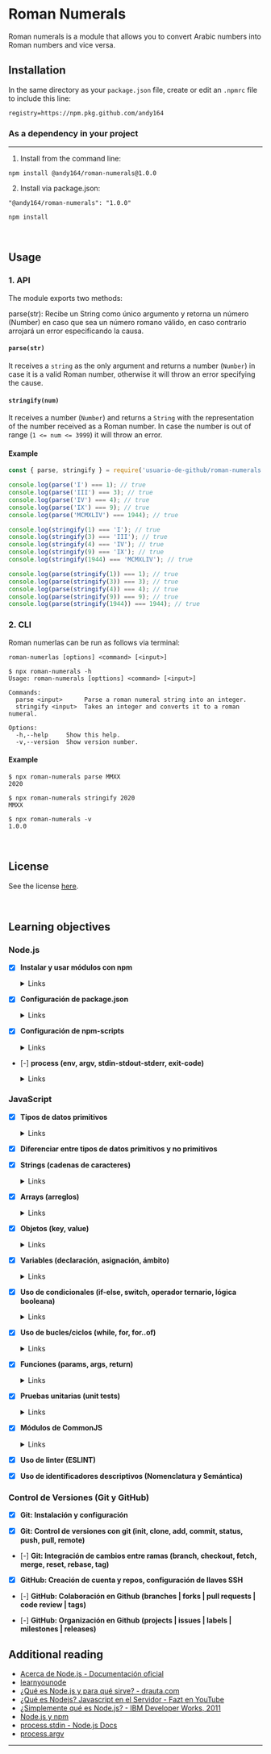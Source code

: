 # Roman Numerals

Roman numerals is a module that allows you to convert Arabic numbers into Roman numbers and vice versa.

## Installation

In the same directory as your `package.json` file, create or edit an `.npmrc` file to include this line:

```
registry=https://npm.pkg.github.com/andy164
```

### As a dependency in your project

---

1. Install from the command line:

```
npm install @andy164/roman-numerals@1.0.0
```

2. Install via package.json:

```
"@andy164/roman-numerals": "1.0.0"
```

```
npm install
```

<br>

## Usage

### 1. API

The module exports two methods:

parse(str): Recibe un String como único argumento y retorna un número (Number) en caso que sea un número romano válido, en caso contrario arrojará un error especificando la causa.

#### `parse(str)`

It receives a `string` as the only argument and returns a number (`Number`) in case it is a valid Roman number, otherwise it will throw an error specifying the cause.

#### `stringify(num)`

It receives a number (`Number`) and returns a `String` with the representation of the number received as a Roman number. In case the number is out of range (`1 <= num <= 3999`) it will throw an error.

#### Example

```js
const { parse, stringify } = require('usuario-de-github/roman-numerals');

console.log(parse('I') === 1); // true
console.log(parse('III') === 3); // true
console.log(parse('IV') === 4); // true
console.log(parse('IX') === 9); // true
console.log(parse('MCMXLIV') === 1944); // true

console.log(stringify(1) === 'I'); // true
console.log(stringify(3) === 'III'); // true
console.log(stringify(4) === 'IV'); // true
console.log(stringify(9) === 'IX'); // true
console.log(stringify(1944) === 'MCMXLIV'); // true

console.log(parse(stringify(1)) === 1); // true
console.log(parse(stringify(3)) === 3); // true
console.log(parse(stringify(4)) === 4); // true
console.log(parse(stringify(9)) === 9); // true
console.log(parse(stringify(1944)) === 1944); // true
```

### 2. CLI

Roman numerlas can be run as follows via terminal:

`roman-numerlas [options] <command> [<input>]`

```
$ npx roman-numerals -h
Usage: roman-numerals [opttions] <command> [<input>]

Commands:
  parse <input>      Parse a roman numeral string into an integer.
  stringify <input>  Takes an integer and converts it to a roman numeral.

Options:
  -h,--help     Show this help.
  -v,--version  Show version number.

```

#### Example

```
$ npx roman-numerals parse MMXX
2020

$ npx roman-numerals stringify 2020
MMXX

$ npx roman-numerals -v
1.0.0
```

<br>

## License

See the license [here](<(https://github.com/Andy164/REG003-roman-numerals/blob/main/LICENSE)>).

<br>

## Learning objectives

### Node.js

- [x] **Instalar y usar módulos con npm**

    <details><summary>Links</summary><p>

  - [Sitio oficial de npm (en inglés)](https://www.npmjs.com/)
  </p></details>

- [x] **Configuración de package.json**

    <details><summary>Links</summary><p>

  - [package.json - Documentación oficial (en inglés)](https://docs.npmjs.com/files/package.json)
  </p></details>

- [x] **Configuración de npm-scripts**

    <details><summary>Links</summary><p>

  - [scripts - Documentación oficial (en inglés)](https://docs.npmjs.com/misc/scripts)
  </p></details>

- [-] **process (env, argv, stdin-stdout-stderr, exit-code)**

    <details><summary>Links</summary><p>

  - [Process - Documentación oficial (en inglés)](https://nodejs.org/api/process.html)
  </p></details>

### JavaScript

- [x] **Tipos de datos primitivos**

    <details><summary>Links</summary><p>

  - [Valores primitivos - MDN](https://developer.mozilla.org/es/docs/Web/JavaScript/Data_structures#valores_primitivos)
  </p></details>

- [x] **Diferenciar entre tipos de datos primitivos y no primitivos**

- [x] **Strings (cadenas de caracteres)**

    <details><summary>Links</summary><p>

  - [Strings](https://curriculum.laboratoria.la/es/topics/javascript/06-strings)
  - [String — Cadena de caracteres - MDN](https://developer.mozilla.org/es/docs/Web/JavaScript/Reference/Global_Objects/String)
  </p></details>

- [x] **Arrays (arreglos)**

    <details><summary>Links</summary><p>

  - [Arreglos](https://curriculum.laboratoria.la/es/topics/javascript/04-arrays)
  - [Array - MDN](https://developer.mozilla.org/es/docs/Web/JavaScript/Reference/Global_Objects/Array/)
  - [Array.prototype.sort() - MDN](https://developer.mozilla.org/es/docs/Web/JavaScript/Reference/Global_Objects/Array/sort)
  - [Array.prototype.forEach() - MDN](https://developer.mozilla.org/es/docs/Web/JavaScript/Reference/Global_Objects/Array/forEach)
  - [Array.prototype.map() - MDN](https://developer.mozilla.org/es/docs/Web/JavaScript/Reference/Global_Objects/Array/map)
  - [Array.prototype.filter() - MDN](https://developer.mozilla.org/es/docs/Web/JavaScript/Reference/Global_Objects/Array/filter)
  - [Array.prototype.reduce() - MDN](https://developer.mozilla.org/es/docs/Web/JavaScript/Reference/Global_Objects/Array/Reduce)
  </p></details>

- [x] **Objetos (key, value)**

    <details><summary>Links</summary><p>

  - [Objetos en JavaScript](https://curriculum.laboratoria.la/es/topics/javascript/05-objects/01-objects)
  </p></details>

- [x] **Variables (declaración, asignación, ámbito)**

    <details><summary>Links</summary><p>

  - [Valores, tipos de datos y operadores](https://curriculum.laboratoria.la/es/topics/javascript/01-basics/01-values-variables-and-types)
  - [Variables](https://curriculum.laboratoria.la/es/topics/javascript/01-basics/02-variables)
  </p></details>

- [x] **Uso de condicionales (if-else, switch, operador ternario, lógica booleana)**

    <details><summary>Links</summary><p>

  - [Estructuras condicionales y repetitivas](https://curriculum.laboratoria.la/es/topics/javascript/02-flow-control/01-conditionals-and-loops)
  - [Tomando decisiones en tu código — condicionales - MDN](https://developer.mozilla.org/es/docs/Learn/JavaScript/Building_blocks/conditionals)
  </p></details>

- [x] **Uso de bucles/ciclos (while, for, for..of)**

    <details><summary>Links</summary><p>

  - [Bucles (Loops)](https://curriculum.laboratoria.la/es/topics/javascript/02-flow-control/02-loops)
  - [Bucles e iteración - MDN](https://developer.mozilla.org/es/docs/Web/JavaScript/Guide/Loops_and_iteration)
  </p></details>

- [x] **Funciones (params, args, return)**

    <details><summary>Links</summary><p>

  - [Funciones (control de flujo)](https://curriculum.laboratoria.la/es/topics/javascript/02-flow-control/03-functions)
  - [Funciones clásicas](https://curriculum.laboratoria.la/es/topics/javascript/03-functions/01-classic)
  - [Arrow Functions](https://curriculum.laboratoria.la/es/topics/javascript/03-functions/02-arrow)
  - [Funciones — bloques de código reutilizables - MDN](https://developer.mozilla.org/es/docs/Learn/JavaScript/Building_blocks/Functions)
  </p></details>

- [x] **Pruebas unitarias (unit tests)**

    <details><summary>Links</summary><p>

  - [Empezando con Jest - Documentación oficial](https://jestjs.io/docs/es-ES/getting-started)
  </p></details>

- [x] **Módulos de CommonJS**

    <details><summary>Links</summary><p>

  - [Modules: CommonJS modules - Node.js Docs](https://nodejs.org/docs/latest/api/modules.html)
  </p></details>

- [x] **Uso de linter (ESLINT)**

- [x] **Uso de identificadores descriptivos (Nomenclatura y Semántica)**

### Control de Versiones (Git y GitHub)

- [x] **Git: Instalación y configuración**

- [x] **Git: Control de versiones con git (init, clone, add, commit, status, push, pull, remote)**

- [-] **Git: Integración de cambios entre ramas (branch, checkout, fetch, merge, reset, rebase, tag)**

- [x] **GitHub: Creación de cuenta y repos, configuración de llaves SSH**

- [-] **GitHub: Colaboración en Github (branches | forks | pull requests | code review | tags)**

- [-] **GitHub: Organización en Github (projects | issues | labels | milestones | releases)**

## Additional reading

- [Acerca de Node.js - Documentación oficial](https://nodejs.org/es/about/)
- [learnyounode](https://github.com/workshopper/learnyounode)
- [¿Qué es Node.js y para qué sirve? - drauta.com](https://www.drauta.com/que-es-nodejs-y-para-que-sirve)
- [¿Qué es Nodejs? Javascript en el Servidor - Fazt en YouTube](https://www.youtube.com/watch?v=WgSc1nv_4Gw)
- [¿Simplemente qué es Node.js? - IBM Developer Works, 2011](https://www.ibm.com/developerworks/ssa/opensource/library/os-nodejs/index.html)
- [Node.js y npm](https://www.genbeta.com/desarrollo/node-js-y-npm)
- [process.stdin - Node.js Docs](https://nodejs.org/api/process.html#process_process_stdin)
- [process.argv](https://nodejs.org/api/process.html#process_process_argv)

<!--
* https://github.com/sguest/RomanJS/blob/master/roman.js
* https://www.freecodecamp.org/forum/t/freecodecamp-challenge-guide-roman-numeral-converter/16044
* https://stackoverflow.com/a/9083076
* https://medium.com/javascript-in-plain-english/algorithms-101-convert-roman-numerals-to-integers-in-javascript-d3aba86a43d4
* https://blog.usejournal.com/create-a-roman-numerals-converter-in-javascript-a82fda6b7a60
* https://www.w3resource.com/javascript-exercises/javascript-math-exercise-22.php -->

---
